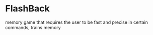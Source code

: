# FlashBack
memory game that requires the user to be fast and precise in certain commands, trains memory
